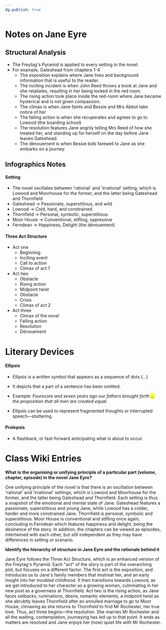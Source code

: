 ```yaml
---
dg-publish: true
---
```

# Notes on Jane Eyre
## Structural Analysis
- The Freytag's Pyramid is applied to every setting in the novel.
- For example, Gateshead from chapters 1-4
	- The exposition explains where Jane lives and background information that is useful to the reader.
	- The inciting incident is when John Reed throws a book at Jane and she retaliates, resulting in her being locked in the red room.
	- The rising action took place inside the red-room where Jane became hysterical and is not given compassion.
	- The climax is when Jane faints and Bessie and Mrs Abbot take notice of her
	- The falling action is when she recuperates and agrees to go to Lowood (the boarding school)
	- The resolution features Jane angrily telling Mrs Reed of how she treated her, and standing up for herself on the day before Jane leaves Gateshead.
	- The dénouement is when Bessie bids farewell to Jane as she embarks on a journey.

## Infographics Notes
#### Setting
- The novel oscillates between 'rational' and 'irrational' setting, which is Lowood and Moorhouse for the former, and the latter being Gateshead and Thornfield
- Gateshead → Passionate, superstitious, and wild
- Lowood → Cold, hard, and constrained
- Thornfield → Personal, symbolic, superstitious 
- Moor House → Conventional, stifling, oppressive 
- Ferndean → Happiness, Delight (the dénouement)

#### Three Act Structure
- Act one
	- Beginning
	- Inciting event
	- Call to action
	- Climax of act 1
- Act two
	- Obstacle
	- Rising action
	- Midpoint twist
	- Obstacle
	- Crisis
	- Climax of act 2
- Act three
	- Climax of the novel
	- Falling action
	- Resolution
	- Dénouement 

# Literary Devices
#### Ellipsis
- Ellipsis is a written symbol that appears as a sequence of dots (...)
- It depicts that a part of a sentence has been omitted. 
- Example: 
*Fourscore and seven years ago our fathers brought forth <mark class="Yellow">…</mark> the proposition that all men are created equal.*

- Ellipsis can be used to represent fragmented thoughts or interrupted speech—stuttering. 
#### Prolepsis 
- A flashback, or fast-forward anticipating what is about to occur.






# Class Wiki Entries
**What is the organising or unifying principle of a particular part (volume, chapter, episode) in the novel Jane Eyre?**

One unifying principle of the novel is that there is an oscillation between 'rational' and 'irrational' settings, which is Lowood and Moorhouse for the former, and the latter being Gateshead and Thornfield. Each setting is thus a snapshot of the emotional and mental state of Jane. Gateshead features a passionate, superstitious and young Jane, while Lowood has a colder, harder and more constrained Jane. Thornfield is personal, symbolic and superstitious. Moor House is conventional and stifling once again, concluding in Ferndean which features happiness and delight, being the désinence of the story. In addition, the chapters can be viewed as episodes, intertwined with each other, but still independent as they may have differences in setting or scenario.

**Identify the hierarchy of structure in Jane Eyre and the rationale behind it**

Jane Eyre follows the Three Act Structure, which is an enhanced version of the Freytag's Pyramid. Each "act" of the story is part of the overarching plot, but focuses on a different factor. The first act is the exposition, and introduces us to Jane's family members that mistreat her, and an early insight into her troubled childhood. It then transitions towards Lowood, as we get introduced to her character as a growing woman, culminating in her new post as a governess at Thornfield. Act two is the rising action, as Jane faces setbacks, ruminations, desire, romantic elements, a midpoint twist as she abrubtly leaves Thornfield after an annulled marriage to go to Moor House, climaxing as she returns to Thornfield to find Mr Rochester, her true love. Thus, act three begins—the resolution. She marries Mr Rochester and all the waiting, contemplation, journeying has led up to that point. It ends as matters are resolved and Jane enjoys her (now) quiet life with Mr Rochester. 